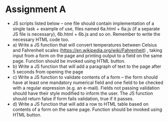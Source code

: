 # Assignment A
- JS scripts listed below – one file should contain implementation of a single task + example of use, files named 6a.html + 6a.js (if a separate JS file is necessary), 6b.html + 6b.js and so on. Remember to write the necessary HTML code too.
- a) 	Write a JS function that will convert temperatures between Celsius and Fahrenheit scales (https://en.wikipedia.org/wiki/Fahrenheit) , taking input from a form on the page and printing output to a field on the same page. Function should be invoked using HTML button.
- b) 	Write a JS function that will add a paragraph of text to the page after 5 seconds from opening the page
- c) 	Write a JS function to validate contents of a form – the form should have at least one mandatory numerical field and one field to be checked with a regular expression (e.g. an e-mail). Fields not passing validation should have their style modified to inform the user. The JS function should return false if form fails validation, true if it passes. 
- d) 	Write a JS function that will add a row to HTML table based on contents of a form on the same page. Function should be invoked using HTML button.
